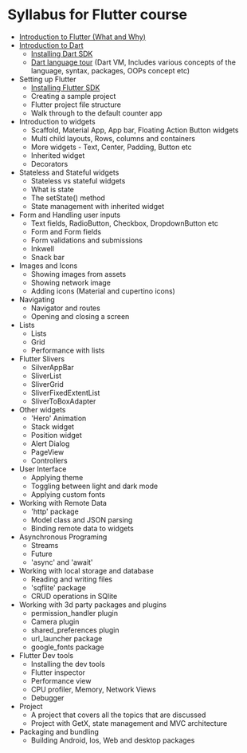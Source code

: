 # Syllabus for Flutter course

* [Introduction to Flutter (What and Why)](./notes/3.%20flutter/1.%20introduction/README.md)
* [Introduction to Dart](./notes/2.%20dart_language)
  * [Installing Dart SDK](./1.%20installation_and_setup/README.md)
  * [Dart language tour](./notes/2.%20dart_language) (Dart VM, Includes various concepts of the language, syntax, packages, OOPs concept etc)
* Setting up Flutter
  * [Installing Flutter SDK](./1.%20installation_and_setup/README.md)
  * Creating a sample project
  * Flutter project file structure
  * Walk through to the default counter app
* Introduction to widgets
  * Scaffold, Material App, App bar, Floating Action Button widgets
  * Multi child layouts, Rows, columns and containers
  * More widgets - Text, Center, Padding, Button etc
  * Inherited widget
  * Decorators
* Stateless and Stateful widgets
  * Stateless vs stateful widgets
  * What is state
  * The setState() method
  * State management with inherited widget
* Form and Handling user inputs
  * Text fields, RadioButton, Checkbox, DropdownButton etc
  * Form and Form fields
  * Form validations and submissions
  * Inkwell
  * Snack bar
* Images and Icons
  * Showing images from assets
  * Showing network image
  * Adding icons (Material and cupertino icons)
* Navigating
  * Navigator and routes
  * Opening and closing a screen
* Lists
  * Lists
  * Grid
  * Performance with lists
* Flutter Slivers
  * SilverAppBar
  * SliverList
  * SliverGrid
  * SliverFixedExtentList
  * SliverToBoxAdapter
* Other widgets
  * 'Hero' Animation
  * Stack widget
  * Position widget
  * Alert Dialog
  * PageView
  * Controllers
* User Interface
  * Applying theme
  * Toggling between light and dark mode
  * Applying custom fonts
* Working with Remote Data
  * 'http' package
  * Model class and JSON parsing
  * Binding remote data to widgets
* Asynchronous Programing
  * Streams
  * Future
  * 'async' and 'await'
* Working with local storage and database
  * Reading and writing files
  * 'sqflite' package
  * CRUD operations in SQlite
* Working with 3d party packages and plugins
  * permission_handler plugin
  * Camera plugin
  * shared_preferences plugin
  * url_launcher package
  * google_fonts package
* Flutter Dev tools
  * Installing the dev tools
  * Flutter inspector
  * Performance view
  * CPU profiler, Memory, Network Views
  * Debugger
* Project
  * A project that covers all the topics that are discussed
  * Project with GetX, state management and MVC architecture
* Packaging and bundling
  * Building Android, Ios, Web and desktop packages